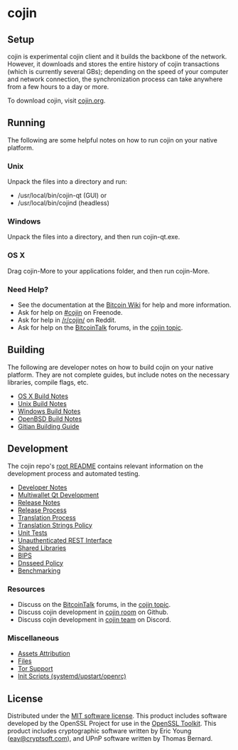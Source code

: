 cojin
=============

Setup
---------------------
cojin is experimental cojin client and it builds the backbone of the network. However, it downloads and stores the entire history of cojin transactions (which is currently several GBs); depending on the speed of your computer and network connection, the synchronization process can take anywhere from a few hours to a day or more.

To download cojin, visit [cojin.org](https://cojin.org).

Running
---------------------
The following are some helpful notes on how to run cojin on your native platform.

### Unix

Unpack the files into a directory and run:

- /usr/local/bin/cojin-qt (GUI) or
- /usr/local/bin/cojind (headless)

### Windows

Unpack the files into a directory, and then run cojin-qt.exe.

### OS X

Drag cojin-More to your applications folder, and then run cojin-More.

### Need Help?

* See the documentation at the [Bitcoin Wiki](https://en.bitcoin.it/wiki/Main_Page)
for help and more information.
* Ask for help on [#cojin](https://discord.gg/zmGr38eJYE) on Freenode.
* Ask for help in [/r/cojin/](https://nm.reddit.com/r/cojin/) on Reddit.
* Ask for help on the [BitcoinTalk](https://bitcointalk.org/) forums, in the [cojin topic](https://bitcointalk.org/index.php?topic=5378794.msg58833379#msg58833379).

Building
---------------------
The following are developer notes on how to build cojin on your native platform. They are not complete guides, but include notes on the necessary libraries, compile flags, etc.

- [OS X Build Notes](build-osx.md)
- [Unix Build Notes](build-unix.md)
- [Windows Build Notes](build-windows.md)
- [OpenBSD Build Notes](build-openbsd.md)
- [Gitian Building Guide](gitian-building.md)

Development
---------------------
The cojin repo's [root README](/README.md) contains relevant information on the development process and automated testing.

- [Developer Notes](developer-notes.md)
- [Multiwallet Qt Development](multiwallet-qt.md)
- [Release Notes](release-notes.md)
- [Release Process](release-process.md)
- [Translation Process](translation_process.md)
- [Translation Strings Policy](translation_strings_policy.md)
- [Unit Tests](unit-tests.md)
- [Unauthenticated REST Interface](REST-interface.md)
- [Shared Libraries](shared-libraries.md)
- [BIPS](bips.md)
- [Dnsseed Policy](dnsseed-policy.md)
- [Benchmarking](benchmarking.md)

### Resources
* Discuss on the [BitcoinTalk](https://bitcointalk.org/) forums, in the [cojin topic](https://bitcointalk.org/index.php?topic=5378794.msg58833379#msg58833379).
* Discuss cojin development in [cojin room](https://github.com/cojin/cojin) on Github.
* Discuss cojin development in [cojin team](https://discord.gg/zmGr38eJYE) on Discord.

### Miscellaneous
- [Assets Attribution](assets-attribution.md)
- [Files](files.md)
- [Tor Support](tor.md)
- [Init Scripts (systemd/upstart/openrc)](init.md)

License
---------------------
Distributed under the [MIT software license](http://www.opensource.org/licenses/mit-license.php).
This product includes software developed by the OpenSSL Project for use in the [OpenSSL Toolkit](https://www.openssl.org/). This product includes
cryptographic software written by Eric Young ([eay@cryptsoft.com](mailto:eay@cryptsoft.com)), and UPnP software written by Thomas Bernard.
